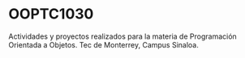 # OOPTC1030
Actividades y proyectos realizados para la materia de Programación Orientada a Objetos. Tec de Monterrey, Campus Sinaloa.
